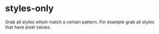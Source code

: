 # styles-only
Grab all styles which match a certain pattern. For example grab all styles that have pixel values.

